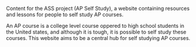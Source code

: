 Content for the ASS project (AP Self Study), a website containing resources and lessons for people to self study AP courses.

An AP course is a college level course oppered to high school students in the United states, and although it is tough, it is possible to self study these courses. This website aims to be a central hub for self studying AP courses.
